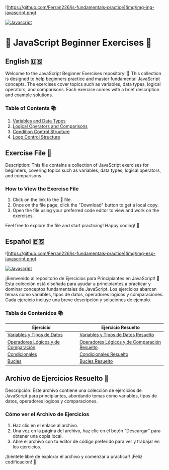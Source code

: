 ![https://github.com/Ferran226/js-fundamentals-practice](img/img-ing-javascript.png)

[![Javascript](https://img.shields.io/badge/javascript-white?style=for-the-badge&logo=javascript&logoColor=white&labelColor=black&color=%23F7DF1E)]()
# 🚀 JavaScript Beginner Exercises 🚀

## English 🇺🇸

Welcome to the JavaScript Beginner Exercises repository! 🎉 This collection is designed to help beginners practice and master fundamental JavaScript concepts. The exercises cover topics such as variables, data types, logical operators, and comparisons. Each exercise comes with a brief description and example solutions.

### Table of Contents 📚

1. [Variables and Data Types](Exercises_in_English/ENG_variables_and_data_types.js)
2. [Logical Operators and Comparisons](Exercises_in_English/ENG_logical_operators_and_comparisons.js)
3. [Condition Control Structure](Exercises_in_English/ENG_conditionalStructures.js)
4. [Loop Control Structure](Exercises_in_English/ENG_bucles_control.js)

## Exercise File 📂

Description: This file contains a collection of JavaScript exercises for beginners, covering topics such as variables, data types, logical operators, and comparisons.

### How to View the Exercise File

1. Click on the link to the 📂 file.
2. Once on the file page, click the "Download" button to get a local copy.
3. Open the file using your preferred code editor to view and work on the exercises.

Feel free to explore the file and start practicing! Happy coding! 🚀

## Español 🇪🇸

![https://github.com/Ferran226/js-fundamentals-practice](img/img-esp-javascript.png)

[![Javascript](https://img.shields.io/badge/javascript-white?style=for-the-badge&logo=javascript&logoColor=white&labelColor=black&color=%23F7DF1E)]()


¡Bienvenido al repositorio de Ejercicios para Principiantes en JavaScript! 🎉 Esta colección está diseñada para ayudar a principiantes a practicar y dominar conceptos fundamentales de JavaScript. Los ejercicios abarcan temas como variables, tipos de datos, operadores lógicos y comparaciones. Cada ejercicio incluye una breve descripción y soluciones de ejemplo.


### Tabla de Contenidos 📚

|              Ejercicio                     |                  Ejercicio Resuelto                        |
|--------------------------------------------|------------------------------------------------------------|
| [Variables y Tipos de Datos][ej1]          |   [Variables y Tipos de Datos Resuelto][sol1]              |
| [Operadores Lógicos y de Comparación][ej2] |   [Operadores Lógicos y de Comparación Resuelto][sol2]     |
| [Condicionales][ej3]                       |   [Condicionales Resuelto][sol3]                           |
| [Bucles][ej4]                              |   [Bucles Resuelto][sol4]                                  |

[ej1]: Ejercicios_en_Espanol/Preguntas_variables_y_tipos_de_datos.md
[sol1]: Ejercicios_en_Espanol/variables_and_data_types.js
[ej2]: Ejercicios_en_Espanol/Preguntas_operadores_logicos_y_comparacion.md
[sol2]: Ejercicios_en_Espanol/logical_operators_and_comparisons.js
[ej3]: Ejercicios_en_Espanol/Preguntas_condicionales.md
[sol3]: Ejercicios_en_Espanol/conditionalStructures.js
[ej4]: Ejercicios_en_Espanol/Preguntas_bucles.md
[sol4]: Ejercicios_en_Espanol/bucles_control.js



## Archivo de Ejercicios Resuelto 📂

Descripción: Este archivo contiene una colección de ejercicios de JavaScript para principiantes, abordando temas como variables, tipos de datos, operadores lógicos y comparaciones.

### Cómo ver el Archivo de Ejercicios

1. Haz clic en el enlace al archivo.
2. Una vez en la página del archivo, haz clic en el botón "Descargar" para obtener una copia local.
3. Abre el archivo con tu editor de código preferido para ver y trabajar en los ejercicios.

¡Siéntete libre de explorar el archivo y comenzar a practicar! ¡Feliz codificación! 🚀
